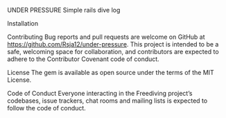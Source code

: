 UNDER PRESSURE
Simple rails dive log

Installation


Contributing
Bug reports and pull requests are welcome on GitHub at https://github.com/Rsja12/under-pressure. This project is intended to be a safe, welcoming space for collaboration, and contributors are expected to adhere to the Contributor Covenant code of conduct.

License
The gem is available as open source under the terms of the MIT License.

Code of Conduct
Everyone interacting in the Freediving project’s codebases, issue trackers, chat rooms and mailing lists is expected to follow the code of conduct.

